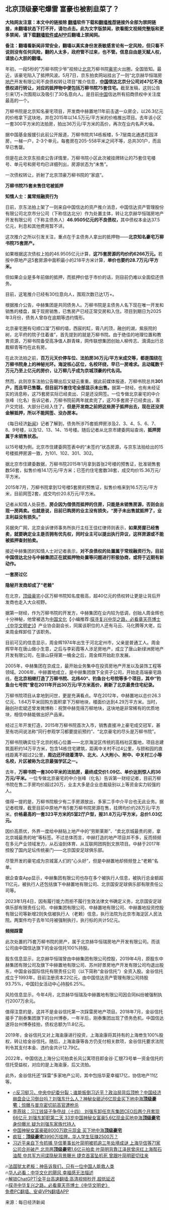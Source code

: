  <!-- 面包屑导航 --> <h2>北京顶级豪宅爆雷 富豪也被割韭菜了？</h2> <p class="notice"><b>大陆网友注意：本文中的链接除 <a href="https://github.com/bannedbook/fanqiang" >翻墙</a>软件下载和<a href="https://github.com/killgcd/justmysocks/blob/master/README.md">翻墙推荐</a>链接外全部为禁网链接，未翻墙状态下打不开，请勿点击。此为文字版禁闻，欲看图文视频完整版和更多禁闻，请下载<a href="https://github.com/bannedbook/fanqiang">翻墙软件或APP</a>后翻墙上禁闻网。</p><p>备注：翻墙看新闻非常安全，翻墙以真实身份发表敏感言论有一定风险，但只看不说则没有任何风险，翻的人太多，政府管不过来，也不管。信息自由是天赋人权，请放心大胆的翻墙。</b></p>  <div class="entry"> <p>年初，一段5秒的“万柳书院少爷”视频让<a href="https://www.bannedbook.org/bnews/tag/%e5%8c%97%e4%ba%ac/" class="st_tag internal_tag" rel="tag" title="标签 北京 下的日志">北京</a>万柳书院<a href="https://www.bannedbook.org/bnews/tag/%e8%b1%aa%e5%ae%85/" class="st_tag internal_tag" rel="tag" title="标签 豪宅 下的日志">豪宅</a>火出圈，全国皆知。最近，该豪宅陷入了抵押风波。5月7日，京东拍卖网站挂出了一则“北京赫华恒瑞房<a href="https://www.bannedbook.org/bnews/tag/%e5%9c%b0%e4%ba%a7/" class="st_tag internal_tag" rel="tag" title="标签 地产 下的日志">地产</a>开发有限公司不良债权转让项目”推介信息，<strong><span class='wp_keywordlink_affiliate'><a href="https://www.bannedbook.org/" title="中国" target="_blank">中国</a></span>信达北京分公司对47亿不良债权进行转让，对应的抵押物中便包括万柳书院75套住宅。</strong>截至发稿，这则公告引来1万+次围观以及吸引了30名意向人。是目前<a href="https://www.bannedbook.org/bnews/tag/%E4%B8%AD%E5%9B%BD/" class="st_tag internal_tag" rel="tag" title="标签 中国 下的日志">中国</a>信达所有招商债权中关注度最高的一个。</p> <p>万柳书院是北京知名豪宅项目，开发商中赫置地11年前击退一众房企，以26.3亿元的价格拿下这块地，并在2015年以14.5万元/平方米的价格推出项目。去年该小区一套300平方米的法拍房，拍出36万元/平方米的高价，再次在业内名声大噪。</p> <p>据中国基金报援引此前公开报道，万柳书院共14栋板楼，5-7层南北通透花园洋房，一梯一户，2-3个单元，每套房在205-558平米之间不等，总共301户，而且早已售罄。</p> <p>但是在此次京东拍卖公告详情里，万柳书院小区此次被挂牌转让的75套住宅楼号、单元号和房号均已详细列出，房源状态为“未售”。</p> <p>一次债权转让，折射了北京顶豪万柳书院的“家底”。</p> <p><strong>万柳书院75套未售住宅被抵押</strong></p> <p><strong>知情人士：属常规融资行为</strong></p> <p>日前，京东法拍上架了一则来自中国信达的资产推介消息，中国信达资产管理股份有限公司北京市分公司（下称信达北分）作为处置主体，转让北京赫华恒瑞房地产开发有限公司（下称主债务人）<strong>46.9505亿元的不良债权，</strong>其中债权本金达37.5亿元，利息和其他费用暂不详。</p> <p>这次推介之所以引发关注，重点在于主债务人拿出的抵押物——<strong>北京知名豪宅万柳书院75套房产。</strong></p> <p>如果根据这次债权上拍的46.9505亿元计算，<strong>这75套房源的均价约6266万元。</strong>若按中原地产这5套房源中面积最小的218平方米计算，<strong>单价也要约28.7万元/平方米。</strong></p> <p>但如果企业是多年前做的抵押，而抵押价低于市价的话，则目前仍难以全面偿还债务。</p> <p>目前，这笔推介已经有30位意向人，围观次数已达1万+。</p> <p>根据推介公告，中赫集团是共同债务人。万柳书院是主债务人名下现在唯一开发和销售的楼盘，属于现房销售，已售房产已经正常交房和入住。项目到期日为2025年3月份，债务人曾存在逾期等违约情形。</p> <p>北京豪宅圈有句顺口溜“万柳的墙，西宸的缸，霄八的顶，融创的湖，紫辰院的树，北平府的院子住着谁”，首先提到的就是万柳书院。由于绝佳的地理位置和教育资源，万柳书院备受高净值人群青睐，网传联想集团创始人柳传志、滴滴出行总裁柳青等均在此有房。</p> <p>在此次法拍之前，<strong>百万元天价停车位、法拍房36万元/平方米成交等，都是围绕在万柳书院身上的神秘光环。海淀核心区位，名校环绕，早已一房难求。且动辄数千万元乃至上亿元的房价，让万柳几乎成为京城顶豪的代名词。</strong></p> <p>然而，此则京东法拍公告曝出后又疑云重重。据此前媒体报道，万柳书院总共<strong>301户，而且早已售罄。但目前75套住宅全部显示未出售。</strong>据第一财经，也有未经证实的消息称，这75套房实际已经卖出、只是还没网签。一位专做北京豪宅的中介张峰（化名）告诉记者，万柳书院前两年就卖完了，这70多套房子已经卖出，客户交完钱、大部分已经入住了。<strong>但是开发商之前把这些房子抵押出去，现在还没资金解抵押，所以不能网签、没办房本。</strong></p> <p>《每日经济<span class='wp_keywordlink_affiliate'><a href="https://www.bannedbook.org/" title="新闻">新闻</a></span>》记者了解到，债务所涉75套抵押房涉及2、3、4、5、6、7、8、9号楼，以及12、13、14、15号楼。随后记者从北京市建委网站查询，<strong>抵押房属于未销售状态。</strong></p> <p>以15号楼为例，北京市住建委网签表中的“未签约”状态房源，与京东法拍给出的15号楼抵押房源一致，为101、102、301、302。</p> <p>据北京市住建委数据，万柳书院2015年1月拿到首张2号楼的预售证，批准销售套数56套，拟售价格14.1万元/平方米；已签约住宅套数38套，成交均价15.36万元/平方米。</p> <p>2015年7月，万柳书院拿到12号楼5套房的预售证，拟售价格来到16.5万元/平方米，目前网签2套，成交均价20.8万元/平方米。</p> <p>记者从知情人处获悉，<strong>房企因为借债而抵押的住房，只能是未销售房源，否则会出现一房两卖。也就是说，目前已购房的业主没有损失，“房子未出售就抵押了，业主利益没有损失。”</strong></p> <p>另据央广网，北京金诉律师事务所执行主任王佳红律师则表示，<strong>如果房屋已经售卖，就要确定业主是否拥有优先权，同时业主可以提出执行异议，这样房源或不能被抵押查封拍卖。</strong></p> <p>接近中赫集团的知情人士对记者表示，<strong>对不良债权的处置属于常规融资行为，目前中国信达北分与中赫集团正在就抵押物处置等问题进行积极协商，或将于近期有新动作。</strong></p> <p><strong>一套房过亿</strong></p>  <p><strong>隐秘开发商却成了“老赖”</strong></p> <p>在北京，<a href="https://www.bannedbook.org/bnews/tag/%E9%A1%B6%E7%BA%A7%E8%B1%AA%E5%AE%85/" class="st_tag internal_tag" rel="tag" title="标签 顶级豪宅 下的日志">顶级豪宅</a>小区万柳书院知名度极高，超40亿元的债权转让更是让背后开发商也走入大众视野。</p> <p>据第一财经，作为万柳书院的开发方，中赫集团在业内较为低调，创始人周金辉也十分神秘，他曾被选为<span class='wp_keywordlink'><a href="https://www.bannedbook.org/forum24/" title="国学传统文化" target="_blank">中国文化</a></span>【小编推荐:<a href='https://www.bannedbook.org/bnews/comments/20220808/1768773.html' target='_blank'>探寻复兴中华之路，必看章天亮博士《中华文明史》</a>】产业协会副会长，同属该职位的人还有马云、马化腾等大佬，后来周金辉卸任了该职务。</p> <p>目前可见的信息显示，周金辉1974年出生于河北定州市，父亲是普通工人。周金辉早年在唐山做小生意，之后与李彩霞等人涉足房地产，成立了唐山新绿洲房地产开发有限公司，在唐山获得第一桶金之后，周金辉开始赴京发展。</p> <p>2005年，中赫集团在京成立，最开始业务集中在投资房地产开发以及装饰工程等领域。2006年，中赫置地成立，是中赫集团旗下全资子公司，开始走高端豪宅路线，<strong>在北京相继打造了万柳书院、北纬40°、钓鱼台七号院等多个项目，其中“钓鱼台七号院”曾在2011年开出30万元/平方米高价，刷新了北京最贵住宅纪录。</strong></p> <p>万柳书院项目从拿地到问世，更是充满看点。早在2012年，中赫置地以总价26.3亿元、1.64万平米回购方面积拿下万柳地块，楼面价达到4.29万平方米。当时，融创孙宏斌还曾发微博称：祝贺中赫竞得万柳地块，这块地是非常稀有的优质地块，相信中赫能做出好产品来。</p> <p>经过三年开发打造，2015年万柳书院首次入市，销售直接冲上豪宅成交冠军，甚至有坊间说法称“同行参观学习都要提前预约”、“北京豪宅的尽头是万柳书院”。</p> <p>万柳书院确实位于北京的核心位置——北京海淀区传统的高档社区腹地，项目总建筑面积约14万平方米，包含14栋住宅建筑，距离中关村不过4公里，与颐和园的直线距离不超过2公里，<strong>周边还环绕着清华、北大、人大附小、附中、中关村三小等名校，片区被称为北京最强学区之一。</strong></p> <p>去年，<strong>万柳书院一套300平米的法拍房，最终成交价1.09亿、单价达到惊人的36万元/平米。</strong>一位专做北京豪宅的中介张峰（化名）告诉第一财经记者，目前万柳书院在售二手房均价超过20万，业主大多是企业总裁级别以上等资金实力较强的人。</p> <p>值得一提的是，万柳书院极少有二手房源放出，多家二手中介平台也无此业务。据记者梳理，截至目前中原地产有5套万柳书院房源在售，挂牌均价约28万元/平方米。<strong>价格最高的一套323平方米的5室2厅户型，报31.8万元/平方米，总价1.03亿元。</strong></p> <p>因价高质优，外界一度给中赫贴上地产中的“劳斯莱斯”、“卖北京城最贵的房，拿北京城最贵的地”等标签。不过总体而言，中赫打造的地产项目并不多，反而频频在多元产业领域发力，从石油到体育、从互联网团购到文旅项目。中赫于2017年控股了国内足坛传统豪门——北京国安足球俱乐部。</p> <p>尽管开发的豪宅成为京城富人们的“心头好”，但是中赫置地却频频登上“老赖”名单。</p>  <p>据企查查App显示，中赫集团有限公司也存在多个被执行人信息，被执行总金额超11亿元，被执行人还包括旗下中赫置地有限公司、北京国安足球俱乐部有限责任公司等。</p> <p>2023年1月4日，因有履行能力而拒不履行生效法律文书确定义务，北京国安足球俱乐部有限责任公司、中赫集团有限公司、中赫置地有限公司、中赫置地投资控股有限公司等新增2则失信被执行人（老赖）信息，执行法院为北京市海淀区人民法院。两案件均于去年10月被强制执行，执行标的共计5亿元。</p> <p><strong>频频踩雷</strong></p> <p>此次处置的75套万柳书院的房产，属于北京赫华恒瑞房地产开发有限公司。而该公司由中国信达旗下的金谷信托100%持股。</p> <p>股东信息显示，北京赫华恒瑞曾由中赫集团有限公司控股，2019年4月，原股东中赫集团有限公司及旗下中赫置地有限公司、苏州好景房地产开发有限公司均退出股东，中国金谷国际信托有限责任公司（以下简称“金谷信托”）全资入股。金谷信托成立于1993年，目前注册资本22亿元，由中国信达资产管理有限公司持股93.75%，中国妇女活动中心持股6.25%。</p> <p>风险信息显示，今年4月，北京赫华恒瑞及中赫置地有限公司因合同纠纷被强制执行2007万余元。</p> <p>值得注意的是，这并不是金谷信托第一次踩雷房地产项目。2018年7月，金谷信托接手了刚泰集团旗下的台州博泰，一年半后，刚泰集团出现了债务危机，中国信达遂将台州博泰挂拍，债权总额为11.8亿元。</p> <p>2019年，金谷信托又对上海渝康进行投资，上海渝康将其持有的上海叁生100%股权，转让给金谷信托。随后，上海渝康等各方仍支付相关款项，金谷信托要求法院判令其支付本金、违约金共计12.79亿。</p> <p>2022年，中国信达上海分公司拍卖长风公寓项目即金谷·汇银73号单一资金信托的信托受益权，对应的是上海渝康，后又流拍。</p> <p>此外，金谷信托还“踩雷”多家地产公司，其中包括华夏幸福17亿，协信地产11亿等。</p> <!--<div id="taboola-mid-1"></div>--><ul class='op-related-articles' title='相关阅读'> <li><a href='https://www.bannedbook.org/bnews/bannedvideo/20220625/1749936.html' target='_blank'>🔥反习挺习，中央中纪委分裂；谁能扳倒习近平？政治局背后顶枪？中国经济崩盘会让习倒台吗？刘强东什么人？神秘女砸近6亿现金买下地中海<b>顶级豪宅</b>；惊曝与普京密切前高官遭枪杀</a></li> <li><a href='https://www.bannedbook.org/bnews/comments/20220624/1749540.html' target='_blank'>李燕铭：习江钱袋子争夺战（十四） 刘强东卸任京东集团CEO后两个月套现66亿元 刘强东卸职第二天 33岁中国神秘女富豪5.6亿现金买地中海<b>顶级豪宅</b> 身份曝光 疑为刘强东家族代持人</a></li> <li><a href='https://www.bannedbook.org/bnews/cnnews/20220624/1749405.html' target='_blank'>中国神秘女富豪砸8000万欧元现金 买下地中海<b>顶级豪宅</b></a></li> <li><a href='https://www.bannedbook.org/bnews/cnnews/20210825/1612545.html' target='_blank'>疯狂：<b>顶级豪宅</b>3990万挂牌，华人学生狂赚2500万？</a></li> <li><a href='https://www.bannedbook.org/bnews/comments/20210615/1567113.html' target='_blank'>习近平亲自下令抓捕 华信董事长叶简明被抓逾三年处境成谜 上海华信等71家公司合并破产 北京两<b>顶级豪宅</b>1.6亿元拍卖 叶简明背靠江泽民曾庆红上海帮石油帮 中共军方间谍隐秘背景曝光 捷克首富坠机死 曾跟叶简明密切往来</a></li> </ul> <p class="texttj"> 🔥<a href="https://www.bannedbook.org/bnews/ssgc/20230219/1850782.html" target="_blank">法国犹太老板：神告诉我们，只有一位中国人能救人类</a><br/> 🔥<a href="https://www.bannedbook.org/bnews/comments/20220220/1694796.html" target="_blank">华人必看：中华文化的飓风 幸福感无法描述</a><br/> 🔥<a href="https://github.com/bannedbook/fanqiang/wiki/V2ray%E6%9C%BA%E5%9C%BA" target="_blank">解锁ChatGPT|全平台高速翻墙:高清视频秒开,超低延迟</a><br/> 🔥<a href="https://www.bannedbook.org/bnews/comments/20220808/1768773.html" target="_blank">探寻中华复兴之路，必看章天亮博士《中华文明史》</a><br/> <a href="https://github.com/bannedbook/fanqiang/wiki/%E7%A6%81%E9%97%BB%E7%BD%91%E5%AE%89%E5%8D%93%E7%BF%BB%E5%A2%99%E6%96%B0%E9%97%BBAPP" target="_blank">免费PC翻墙、安卓VPN翻墙APP</a><br/> </p><p class="src-info">来源：每日经济新闻 </p> <a name='sharetosocial'></a> <div style="margin-bottom:5px;padding-bottom:5px;clear:both"> <div id="archive-pix-1" class="banner-ads"> <!-- AuctionX Display platform tag START --> <div id="27602x728x90x621x_ADSLOT1" clicktrack="%%CLICK_URL_ESC%%"></div>  <!-- AuctionX Display platform tag END --> </div> <div id="archive-pix-2" class="banner-ads"> <!-- AuctionX Display platform tag START --> <div id="27556x300x250x621x_ADSLOT1" clicktrack="%%CLICK_URL_ESC%%" style="margin:0 auto;text-align:center"></div>  <!-- AuctionX Display platform tag END --> </div> </div>  <div id="archive-pix-1" class="banner-ads"> <!-- AuctionX Display platform tag START --> <div id="27603x728x90x621x_ADSLOT1" clicktrack="%%CLICK_URL_ESC%%"></div>  <!-- AuctionX Display platform tag END --> </div> </div><!--END ENTRY--> 